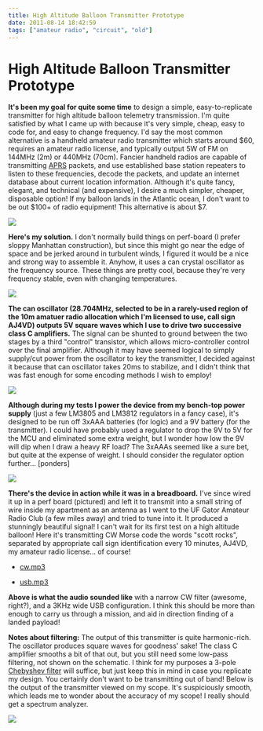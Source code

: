 ```yaml
---
title: High Altitude Balloon Transmitter Prototype
date: 2011-08-14 18:42:59
tags: ["amateur radio", "circuit", "old"]
---
```


# High Altitude Balloon Transmitter Prototype

__It's been my goal for quite some time__ to design a simple, easy-to-replicate transmitter for high altitude balloon telemetry transmission. I'm quite satisfied by what I came up with because it's very simple, cheap, easy to code for, and easy to change frequency.  I'd say the most common alternative is a handheld amateur radio transmitter which starts around $60, requires an amateur radio license, and typically output 5W of FM on 144MHz (2m) or 440MHz (70cm). Fancier handheld radios are capable of transmitting [APRS](http://en.wikipedia.org/wiki/Automatic_Packet_Reporting_System) packets, and use established base station repeaters to listen to these frequencies, decode the packets, and update an internet database about current location information. Although it's quite fancy, elegant, and technical (and expensive), I desire a much simpler, cheaper, disposable option! If my balloon lands in the Atlantic ocean, I don't want to be out $100+ of radio equipment! This alternative is about $7.

<div class="text-center img-border">

[![](https://swharden.com/static/2011/08/14/DSCN1718_thumb.jpg)](https://swharden.com/static/2011/08/14/DSCN1718.jpg)

</div>

__Here's my solution.__ I don't normally build things on perf-board (I prefer sloppy Manhattan construction), but since this might go near the edge of space and be jerked around in turbulent winds, I figured it would be a nice and strong way to assemble it.  Anyhow, it uses a can crystal oscillator as the frequency source. These things are pretty cool, because they're very frequency stable, even with changing temperatures.

<div class="text-center img-border">

[![](https://swharden.com/static/2011/08/14/DSCN1701_thumb.jpg)](https://swharden.com/static/2011/08/14/DSCN1701.jpg)

</div>

__The can oscillator (28.704MHz, selected to be in a rarely-used region of the 10m amatuer radio allocation which I'm licensed to use, call sign AJ4VD) outputs 5V square waves which I use to drive two successive class C amplifiers.__ The signal can be shunted to ground between the two stages by a third "control" transistor, which allows micro-controller control over the final amplifier. Although it may have seemed logical to simply supply/cut power from the oscillator to key the transmitter, I decided against it because that can oscillator takes 20ms to stabilize, and I didn't think that was fast enough for some encoding methods I wish to employ!

<div class="text-center img-border">

[![](https://swharden.com/static/2011/08/14/DSCN1717_thumb.jpg)](https://swharden.com/static/2011/08/14/DSCN1717.jpg)

</div>

__Although during my tests I power the device from my bench-top power supply__ (just a few LM3805 and LM3812 regulators in a fancy case), it's designed to be run off 3xAAA batteries (for logic) and a 9V battery (for the transmitter). I could have probably used a regulator to drop the 9V to 5V for the MCU and eliminated some extra weight, but I wonder how low the 9V will dip when I draw a heavy RF load? The 3xAAAs seemed like a sure bet, but quite at the expense of weight. I should consider the regulator option further... [ponders]

![](https://www.youtube.com/embed/rRatJBAMgdg)

__There's the device in action while it was in a breadboard.__ I've since wired it up in a perf board (pictured) and left it to transmit into a small string of wire inside my apartment as an antenna as I went to the UF Gator Amateur Radio Club (a few miles away) and tried to tune into it. It produced a stunningly beautiful signal! I can't wait for its first test on a high altitude balloon!  Here it's transmitting CW Morse code the words "scott rocks", separated by appropriate call sign identification every 10 minutes, AJ4VD, my amateur radio license... of course!

* [cw.mp3](http://www.SWHarden.com/blog/images/cw.mp3)

* [usb.mp3](http://www.SWHarden.com/blog/images/usb.mp3)

__Above is what the audio sounded like__ with a narrow CW filter (awesome, right?), and a 3KHz wide USB configuration. I think this should be more than enough to carry us through a mission, and aid in direction finding of a landed payload!

__Notes about filtering:__ The output of this transmitter is quite harmonic-rich. The oscillator produces square waves for goodness' sake! The class C amplifier smooths a bit of that out, but you still need some low-pass filtering, not shown on the schematic. I think for my purposes a 3-pole [Chebyshev filter](http://en.wikipedia.org/wiki/Chebyshev_filter) will suffice, but just keep this in mind in case you replicate my design. You certainly don't want to be transmitting out of band! Below is the output of the transmitter viewed on my scope. It's suspiciously smooth, which leads me to wonder about the accuracy of my scope! I really should get a spectrum analyzer.

<div class="text-center img-border">

[![](https://swharden.com/static/2011/08/14/DSCN1707_thumb.jpg)](https://swharden.com/static/2011/08/14/DSCN1707.jpg)

</div>